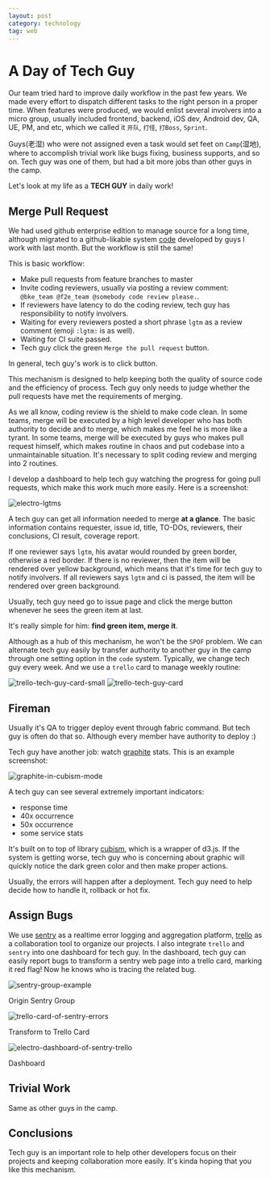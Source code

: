 ```yaml
---
layout: post
category: technology
tag: web
---
```


# A Day of Tech Guy

Our team tried hard to improve daily workflow in the past few years.
We made every effort to dispatch different tasks to the right person
in a proper time. When features were produced, we would enlist
several involvers into a micro group, usually included frontend,
backend, iOS dev, Android dev, QA, UE, PM, and etc, which we called
it `开队`, `打怪`, `打Boss`, `Sprint`.

Guys(老湿) who were not assigned even a task would set feet
on `Camp`(湿地), where to accomplish trivial work like bugs fixing,
business supports, and so on. Tech guy was one of them, but had
a bit more jobs than other guys in the camp.

Let's look at my life as a **TECH GUY** in daily work!

## Merge Pull Request

We had used github enterprise edition to manage source for
a long time, although migrated to a github-likable system
[code] developed by guys I work with last month. But the
workflow is still the same!

This is basic workflow:

* Make pull requests from feature branches to master
* Invite coding reviewers, usually via posting a review comment:
  `@bke_team @f2e_team @somebody code review please.`.
* If reviewers have latency to do the coding review, tech guy
  has responsibility to notify involvers.
* Waiting for every reviewers posted a short phrase `lgtm` as
  a review comment (emoji `:lgtm:` is as well).
* Waiting for CI suite passed.
* Tech guy click the green `Merge the pull request` button.

In general, tech guy's work is to click button.

This mechanism is designed to help keeping both the quality of
source code and the efficiency of process. Tech guy only
needs to judge whether the pull requests have met the requirements
of merging.

As we all know, coding review is the shield to make code clean.
In some teams, merge will be executed by a high level developer
who has both authority to decide and to merge,  which makes me feel
he is more like a tyrant. In some teams, merge will be executed by
guys who makes pull request himself, which makes routine in chaos
and put codebase into a unmaintainable situation. It's necessary
to split coding review and merging into 2 routines.

I develop a dashboard to help tech guy watching the progress
for going pull requests, which make this work much more easily.
Here is a screenshot:

![electro-lgtms](/images/2014/electro-lgtms.png)

A tech guy can get all information needed to merge **at a glance**.
The basic information contains requester, issue id, title, TO-DOs,
reviewers, their conclusions, CI result, coverage report.

If one reviewer says `lgtm`, his avatar would rounded by green border,
otherwise a red border.
If there is no reviewer, then the item will be rendered over yellow
background, which means that it's time for tech guy to
notify involvers.
If all reviewers says `lgtm` and ci is passed, the item will be
rendered over green background.

Usually, tech guy need go to issue page and
click the merge button whenever he sees the green item at last.

It's really simple for him: **find green item, merge it**.

Although as a hub of this mechanism, he won't be the `SPOF` problem.
We can alternate tech guy easily by transfer authority to another guy in
the camp through one setting option in the `code` system.
Typically, we change tech guy every week.
And we use a `trello` card to manage weekly routine:

![trello-tech-guy-card-small](/images/2014/trello-tech-guy-card-small.png)
![trello-tech-guy-card](/images/2014/trello-tech-guy-card.png)

## Fireman

Usually it's QA to trigger deploy event through fabric command.
But tech guy is often do that so. Although every member have authority
to deploy :)

Tech guy have another job: watch [graphite] stats.
This is an example screenshot:

![graphite-in-cubism-mode](/images/2014/graphite-in-cubism-mode.png)

A tech guy can see several extremely important indicators:

* response time
* 40x occurrence
* 50x occurrence
* some service stats

It's built on to top of library [cubism], which is a
wrapper of d3.js.
If the system is getting worse,  tech guy who is
concerning about graphic will quickly notice the dark green
color and then make proper actions.

Usually, the errors will happen after a deployment. Tech guy need
to help decide how to handle it, rollback or hot fix.

## Assign Bugs

We use [sentry] as a realtime error logging and aggregation
platform, [trello] as a collaboration tool to organize our
projects.
I also integrate `trello` and `sentry` into one dashboard for tech guy.
In the dashboard, tech guy can easily report bugs to transform a sentry
web page into a trello card, marking it red flag! Now he knows
who is tracing the related bug.

![sentry-group-example](/images/2014/sentry-group-example.png)

Origin Sentry Group

![trello-card-of-sentry-errors](/images/2014/trello-card-of-sentry-errors.png)

Transform to Trello Card

![electro-dashboard-of-sentry-trello](/images/2014/electro-dashboard-of-sentry-trello.png)

Dashboard

## Trivial Work

Same as other guys in the camp.

## Conclusions

Tech guy is an important role to help other developers focus on
their projects and keeping collaboration more easily.
It's kinda hoping that you like this mechanism.


[code]: https://github.com/douban/code
[graphite]: http://graphite.wikidot.com/
[cubism]: https://github.com/square/cubism
[sentry]: https://github.com/getsentry/sentry
[trello]: http://trello.com/

